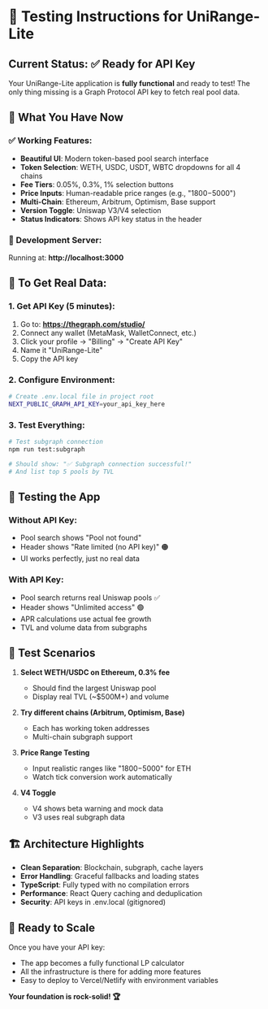 # 🚀 Testing Instructions for UniRange-Lite

## Current Status: ✅ Ready for API Key

Your UniRange-Lite application is **fully functional** and ready to test! The only thing missing is a Graph Protocol API key to fetch real pool data.

## 🔧 What You Have Now

### ✅ Working Features:
- **Beautiful UI**: Modern token-based pool search interface
- **Token Selection**: WETH, USDC, USDT, WBTC dropdowns for all 4 chains
- **Fee Tiers**: 0.05%, 0.3%, 1% selection buttons  
- **Price Inputs**: Human-readable price ranges (e.g., "$1800-$5000")
- **Multi-Chain**: Ethereum, Arbitrum, Optimism, Base support
- **Version Toggle**: Uniswap V3/V4 selection
- **Status Indicators**: Shows API key status in the header

### 📱 Development Server:
Running at: **http://localhost:3000**

## 🔑 To Get Real Data:

### 1. Get API Key (5 minutes):
1. Go to: **https://thegraph.com/studio/**
2. Connect any wallet (MetaMask, WalletConnect, etc.)
3. Click your profile → "Billing" → "Create API Key"
4. Name it "UniRange-Lite"
5. Copy the API key

### 2. Configure Environment:
```bash
# Create .env.local file in project root
NEXT_PUBLIC_GRAPH_API_KEY=your_api_key_here
```

### 3. Test Everything:
```bash
# Test subgraph connection
npm run test:subgraph

# Should show: "✅ Subgraph connection successful!"
# And list top 5 pools by TVL
```

## 🧪 Testing the App

### Without API Key:
- Pool search shows "Pool not found"
- Header shows "Rate limited (no API key)" 🟠
- UI works perfectly, just no real data

### With API Key:
- Pool search returns real Uniswap pools ✅
- Header shows "Unlimited access" 🟢  
- APR calculations use actual fee growth
- TVL and volume data from subgraphs

## 🎯 Test Scenarios

1. **Select WETH/USDC on Ethereum, 0.3% fee**
   - Should find the largest Uniswap pool
   - Display real TVL (~$500M+) and volume

2. **Try different chains (Arbitrum, Optimism, Base)**
   - Each has working token addresses
   - Multi-chain subgraph support

3. **Price Range Testing**
   - Input realistic ranges like "$1800-$5000" for ETH
   - Watch tick conversion work automatically

4. **V4 Toggle**  
   - V4 shows beta warning and mock data
   - V3 uses real subgraph data

## 🏗️ Architecture Highlights

- **Clean Separation**: Blockchain, subgraph, cache layers
- **Error Handling**: Graceful fallbacks and loading states  
- **TypeScript**: Fully typed with no compilation errors
- **Performance**: React Query caching and deduplication
- **Security**: API keys in .env.local (gitignored)

## 🎉 Ready to Scale

Once you have your API key:
- The app becomes a fully functional LP calculator
- All the infrastructure is there for adding more features
- Easy to deploy to Vercel/Netlify with environment variables

**Your foundation is rock-solid! 🏆**

